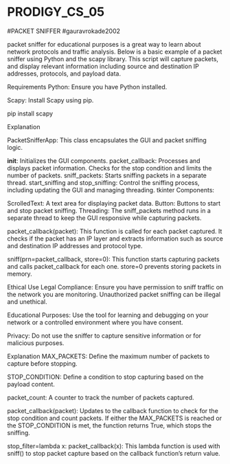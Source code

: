 # PRODIGY_CS_05
#PACKET SNIFFER
#gauravrokade2002

packet sniffer for educational purposes is a great way to learn about network protocols and traffic analysis. Below is a basic example of a packet sniffer using Python and the scapy library. This script will capture packets, and display relevant information including source and destination IP addresses, protocols, and payload data.

Requirements
Python: Ensure you have Python installed.

Scapy: Install Scapy using pip.

pip install scapy


Explanation

PacketSnifferApp: This class encapsulates the GUI and packet sniffing logic.

__init__: Initializes the GUI components.
packet_callback: Processes and displays packet information. Checks for the stop condition and limits the number of packets.
sniff_packets: Starts sniffing packets in a separate thread.
start_sniffing and stop_sniffing: Control the sniffing process, including updating the GUI and managing threading.
tkinter Components:

ScrolledText: A text area for displaying packet data.
Button: Buttons to start and stop packet sniffing.
Threading: The sniff_packets method runs in a separate thread to keep the GUI responsive while capturing packets.

packet_callback(packet): This function is called for each packet captured. It checks if the packet has an IP layer and extracts 
information such as source and destination IP addresses and protocol type.

sniff(prn=packet_callback, store=0): This function starts capturing packets and calls packet_callback for each one. store=0 prevents storing packets in memory.

Ethical Use
Legal Compliance: Ensure you have permission to sniff traffic on the network you are monitoring. Unauthorized packet sniffing can be illegal and unethical.

Educational Purposes: Use the tool for learning and debugging on your network or a controlled environment where you have consent.

Privacy: Do not use the sniffer to capture sensitive information or for malicious purposes.




Explanation
MAX_PACKETS: Define the maximum number of packets to capture before stopping.

STOP_CONDITION: Define a condition to stop capturing based on the payload content.

packet_count: A counter to track the number of packets captured.

packet_callback(packet): Updates to the callback function to check for the stop condition and count packets. If either the MAX_PACKETS is reached or the STOP_CONDITION is met, the function returns True, which stops the sniffing.

stop_filter=lambda x: packet_callback(x): This lambda function is used with sniff() to stop packet capture based on the callback function’s return value.


